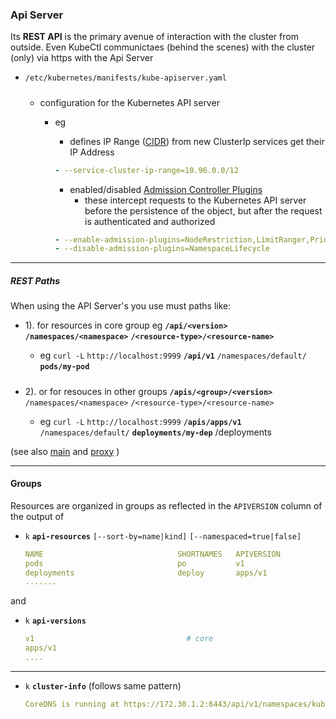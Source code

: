 ### Api Server
 
Its **REST API** is the primary avenue of interaction with the cluster from outside. Even KubeCtl communictaes (behind the scenes) with the cluster (only) via https with the Api Server



- `/etc/kubernetes/manifests/kube-apiserver.yaml`

    #####
    - configuration for the Kubernetes API server
        - eg 
            - defines IP Range ([CIDR](../../../../../../../../../../network/pub/virtual_network.md)) from new ClusterIp services get their IP Address

            ```yaml
            - --service-cluster-ip-range=10.96.0.0/12 
            ```

            - enabled/disabled [Admission Controller Plugins](../../../../../../security/api_server/api_server.md)
                - these intercept requests to the Kubernetes API server before the persistence of the object, but after the request is authenticated and authorized   

            ```yaml
            - --enable-admission-plugins=NodeRestriction,LimitRanger,Priority,MutatingAdmissionWebhook
            - --disable-admission-plugins=NamespaceLifecycle
            ```
---
##### REST Paths
When using the API Server's you use must paths like:


-  1). for resources in core group eg 
    **`/api/<version>`** **`/namespaces/<namespace>`** **`/<resource-type>/<resource-name>`**

    
    - eg `curl -L` `http://localhost:9999` **`/api/v1`** `/namespaces/default/` **`pods/my-pod`**


#####    
- 2). or for resouces in other groups
    **`/apis/<group>/<version>`** `/namespaces/<namespace>` `/<resource-type>/<resource-name>`

    - eg `curl -L` `http://localhost:9999` **`/apis/apps/v1`** `/namespaces/default/` **`deployments/my-dep`**
/deployments

(see also [main](../../../../../main.md) and [proxy](../../../../../../network/from_local/proxy.md) )

----
#### Groups
Resources are organized in groups as reflected  in the `APIVERSION` column of the output of 
- `k` **`api-resources`** `[--sort-by=name|kind]` `[--namespaced=true|false]`


    ```yaml
    NAME                              SHORTNAMES   APIVERSION                        NAMESPACED   KIND
    pods                              po           v1                                true         Pod
    deployments                       deploy       apps/v1                           true         Deployment
    .......
    ```

and 
- `k` **`api-versions`**
    ```yaml
    v1                                  # core
    apps/v1
    ....
    ```


---

- `k` **`cluster-info`** (follows same pattern)
    ```yaml
    CoreDNS is running at https://172.30.1.2:6443/api/v1/namespaces/kube-system/services/kube-dns:dns/proxy
    ```

